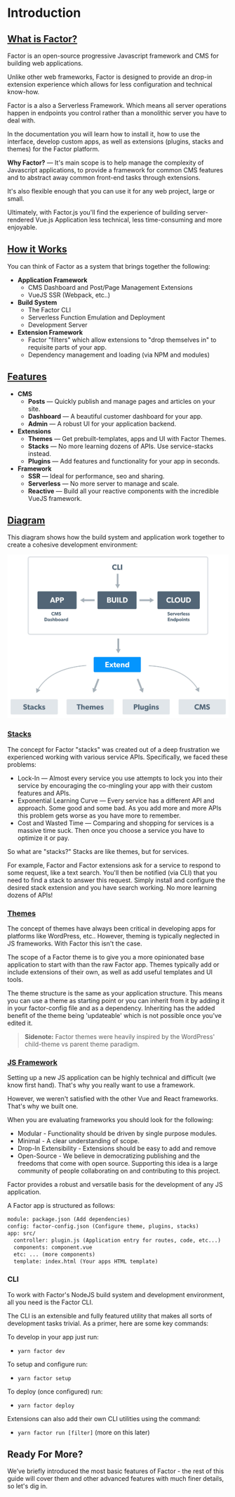 # Introduction
 
## [What is Factor?](#what-is-factor)

Factor is an open-source progressive Javascript framework and CMS for building web applications.

Unlike other web frameworks, Factor is designed to provide an drop-in extension experience which allows for less configuration and technical know-how.

Factor is a also a Serverless Framework. Which means all server operations happen in endpoints you control rather than a monolithic server you have to deal with. 

In the documentation you will learn how to install it, how to use the interface, develop custom apps, as well as extensions (plugins, stacks and themes) for the Factor platform.

**Why Factor?** &mdash; It's main scope is to help manage the complexity of Javascript applications, to provide a framework for common CMS features and to abstract away common front-end tasks through extensions.

It's also flexible enough that you can use it for any web project, large or small.

Ultimately, with Factor.js you'll find the experience of building server-rendered Vue.js Application less technical, less time-consuming and more enjoyable.

## [How it Works](#how-it-works)

You can think of Factor as a system that brings together the following:

- **Application Framework**
  - CMS Dashboard and Post/Page Management Extensions
  - VueJS SSR (Webpack, etc..)
- **Build System**
  - The Factor CLI
  - Serverless Function Emulation and Deployment
  - Development Server 
- **Extension Framework**
  - Factor "filters" which allow extensions to "drop themselves in" to requisite parts of your app.
  - Dependency management and loading (via NPM and modules)


## [Features](#features)
- **CMS** 
  - **Posts** &mdash; Quickly publish and manage pages and articles on your site.
  - **Dashboard** &mdash; A beautiful customer dashboard for your app.
  - **Admin** &mdash; A robust UI for your application backend.
- **Extensions**
  - **Themes** &mdash; Get prebuilt-templates, apps and UI with Factor Themes. 
  - **Stacks** &mdash; No more learning dozens of APIs. Use service-stacks instead.
  - **Plugins** &mdash; Add features and functionality for your app in seconds.
- **Framework**
  - **SSR** &mdash; Ideal for performance, seo and sharing.
  - **Serverless** &mdash; No more server to manage and scale.
  - **Reactive** &mdash; Build all your reactive components with the incredible VueJS framework.


## [Diagram](#diagram)

This diagram shows how the build system and application work together to create a cohesive development environment:

![Factor Schema](./diagram.jpg)

### [Stacks](#stacks)

The concept for Factor "stacks" was created out of a deep frustration we experienced working with various service APIs. Specifically, we faced these problems: 
- Lock-In &mdash; Almost every service you use attempts to lock you into their service by encouraging the co-mingling your app with their custom features and APIs. 
- Exponential Learning Curve &mdash; Every service has a different API and approach. Some good and some bad. As you add more and more APIs this problem gets worse as you have more to remember.
- Cost and Wasted Time &mdash; Comparing and shopping for services is a massive time suck. Then once you choose a service you have to optimize it or pay.

So what are "stacks?" Stacks are like themes, but for services. 

For example, Factor and Factor extensions ask for a service to respond to some request, like a text search. You'll then be notified (via CLI) that you need to find a stack to answer this request. Simply install and configure the desired stack extension and you have search working. No more learning dozens of APIs!


### [Themes](#themes)

The concept of themes have always been critical in developing apps for platforms like WordPress, etc.. However, theming is typically neglected in JS frameworks. With Factor this isn't the case. 

The scope of a Factor theme is to give you a more opinionated base application to start with than the raw Factor app. Themes typically add or include extensions of their own, as well as add useful templates and UI tools.

The theme structure is the same as your application structure. This means you can use a theme as starting point or you can inherit from it by adding it in your factor-config file and as a dependency. Inheriting has the added benefit of the theme being 'updateable' which is not possible once you've edited it. 

> **Sidenote:** Factor themes were heavily inspired by the WordPress' child-theme vs parent theme paradigm.


### [JS Framework](#framework)

Setting up a new JS application can be highly technical and difficult (we know first hand). That's why you really want to use a framework. 

However, we weren't satisfied with the other Vue and React frameworks. That's why we built one. 

When you are evaluating frameworks you should look for the following: 

  - Modular - Functionality should be driven by single purpose modules.
  - Minimal - A clear understanding of scope.
  - Drop-In Extensibility - Extensions should be easy to add and remove
  - Open-Source - We believe in democratizing publishing and the freedoms that come with open source. Supporting this idea is a large community of people collaborating on and contributing to this project.

Factor provides a robust and versatile basis for the development of any JS application. 

A Factor app is structured as follows: 
```YML
module: package.json (Add dependencies)
config: factor-config.json (Configure theme, plugins, stacks)
app: src/
  controller: plugin.js (Application entry for routes, code, etc...)
  components: component.vue 
  etc: ... (more components)
  template: index.html (Your apps HTML template)
```

### CLI

To work with Factor's NodeJS build system and development environment, all you need is the Factor CLI. 

The CLI is an extensible and fully featured utility that makes all sorts of development tasks trivial. As a primer, here are some key commands: 

To develop in your app just run: 
- `yarn factor dev`

To setup and configure run: 
- `yarn factor setup`

To deploy (once configured) run: 
- `yarn factor deploy`

Extensions can also add their own CLI utilities using the command: 
- `yarn factor run [filter]` (more on this later)

## Ready For More?

We’ve briefly introduced the most basic features of Factor - the rest of this guide will cover them and other advanced features with much finer details, so let's dig in.